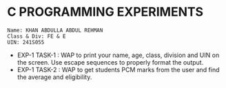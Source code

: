 # C PROGRAMMING EXPERIMENTS
    Name: KHAN ABDULLA ABDUL REHMAN
    Class & Div: FE & E
    UIN: 241S055
- EXP-1 TASK-1 : WAP to print your name, age, class, division and UIN on the screen. Use escape sequences to properly format the output.
- EXP-1 TASK-2 : WAP to get students PCM marks from the user and find the average and eligibility.


